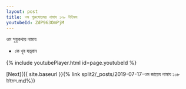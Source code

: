 ```yaml
---
layout: post
title: ওম পুরুষোত্তময় নামায ১০৮ টাইমস
youtubeId: ZdP963OmPjM
---
```

 
 
 ওম সুয়ুকথায় নামায  
 
 -  কে খুব যত্নবান 
 
  
 
  
 
 
 
 
 
 


{% include youtubePlayer.html id=page.youtubeId %}
 
[Next]({{ site.baseurl }}{% link  split2/_posts/2019-07-17-ওম জায়েয নামায ১০৮ টাইমস.md%})
 
